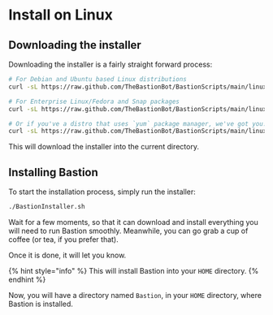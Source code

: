 # Install on Linux

## Downloading the installer

Downloading the installer is a fairly straight forward process:

```bash
# For Debian and Ubuntu based Linux distributions
curl -sL https://raw.github.com/TheBastionBot/BastionScripts/main/linux/apt.sh -o BastionInstaller.sh && chmod +x BastionInstaller.sh

# For Enterprise Linux/Fedora and Snap packages
curl -sL https://raw.github.com/TheBastionBot/BastionScripts/main/linux/dnf.sh -o BastionInstaller.sh && chmod +x BastionInstaller.sh

# Or if you've a distro that uses `yum` package manager, we've got you!
curl -sL https://raw.github.com/TheBastionBot/BastionScripts/main/linux/yum.sh -o BastionInstaller.sh && chmod +x BastionInstaller.sh
```

This will download the installer into the current directory.

## Installing Bastion

To start the installation process, simply run the installer:

```bash
./BastionInstaller.sh
```

Wait for a few moments, so that it can download and install everything you will need to run Bastion smoothly. Meanwhile, you can go grab a cup of coffee (or tea, if you prefer that).

Once it is done, it will let you know.

{% hint style="info" %}
This will install Bastion into your `HOME` directory.
{% endhint %}

Now, you will have a directory named `Bastion`, in your `HOME` directory, where Bastion is installed.
